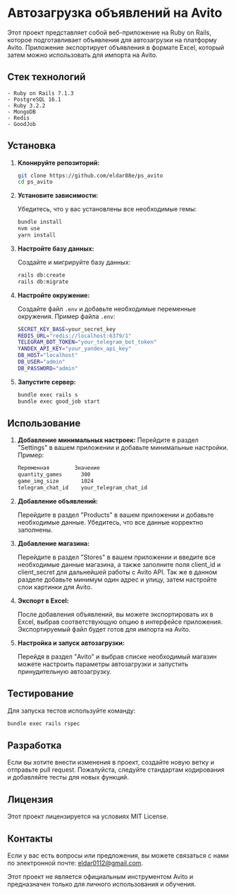 # Автозагрузка объявлений на Avito

Этот проект представляет собой веб-приложение на Ruby on Rails, которое подготавливает объявления для автозагрузки на платформу Avito. Приложение экспортирует объявления в формате Excel, который затем можно использовать для импорта на Avito.

## Стек технологий
    - Ruby on Rails 7.1.3
    - PostgreSQL 16.1
    - Ruby 3.2.2
    - MongoDB
    - Redis
    - GoodJob

## Установка

1. **Клонируйте репозиторий:**

    ```bash
    git clone https://github.com/eldar88e/ps_avito
    cd ps_avito
    ```

2. **Установите зависимости:**

   Убедитесь, что у вас установлены все необходимые гемы:

    ```bash
    bundle install
    nvm use
    yarn install
    ```

3. **Настройте базу данных:**

   Создайте и мигрируйте базу данных:

   ```bash
   rails db:create
   rails db:migrate
   ```

4. **Настройте окружение:**

   Создайте файл `.env` и добавьте необходимые переменные окружения. Пример файла `.env`:

    ```bash
    SECRET_KEY_BASE=your_secret_key
    REDIS_URL="redis://localhost:6379/1"
    TELEGRAM_BOT_TOKEN="your_telegram_bot_token"
    YANDEX_API_KEY="your_yandex_api_key"
    DB_HOST="localhost"
    DB_USER="admin"
    DB_PASSWORD="admin"
    ```

5. **Запустите сервер:**

    ```bash
    bundle exec rails s
    bundle exec good_job start
    ```

## Использование

1. **Добавление минимальных настроек:**
    Перейдите в раздел "Settings" в вашем приложении и добавьте минимальные настройки. Пример:
    
    ```bash
   Переменная        Значение 
   quantity_games      300
   game_img_size       1024
   telegram_chat_id    your_telegram_chat_id
    ```    

2. **Добавление объявлений:**

    Перейдите в раздел "Products" в вашем приложении и добавьте необходимые данные. Убедитесь, что все данные корректно заполнены.

3. **Добавление магазина:**

   Перейдите в раздел "Stores" в вашем приложении и введите все необходимые данные магазина, а также заполните поля client_id и client_secret для дальнейшей работы с Avito API. Так же в данном разделе добавьте минимум один адрес и улицу, затем настройте слои картинки для Avito.

4. **Экспорт в Excel:**

   После добавления объявлений, вы можете экспортировать их в Excel, выбрав соответствующую опцию в интерфейсе приложения. Экспортируемый файл будет готов для импорта на Avito.

5. **Настройка и запуск автозагрузки:**

   Перейдя в раздел "Avito" и выбрав списке необходимый магазин можете настроить параметры автозагрузки и запустить принудительную автозагрузку.

## Тестирование

Для запуска тестов используйте команду:

```bash
bundle exec rails rspec
``` 

## Разработка
Если вы хотите внести изменения в проект, создайте новую ветку и отправьте pull request. Пожалуйста, следуйте стандартам кодирования и добавляйте тесты для новых функций.

## Лицензия
Этот проект лицензируется на условиях MIT License.

## Контакты
Если у вас есть вопросы или предложения, вы можете связаться с нами по электронной почте: eldar0112@gmail.com.

Этот проект не является официальным инструментом Avito и предназначен только для личного использования и обучения.

